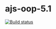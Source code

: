 # ajs-oop-5.1
[![Build status](https://ci.appveyor.com/api/projects/status/00o77o6wkiv1tevd?svg=true)](https://ci.appveyor.com/project/mishagukasyan/ajs-oop-5-1)
